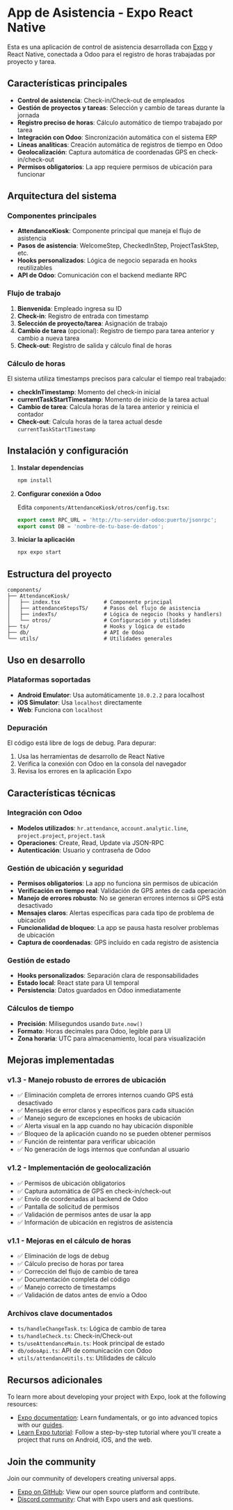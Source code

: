 # App de Asistencia - Expo React Native

Esta es una aplicación de control de asistencia desarrollada con [Expo](https://expo.dev) y React Native, conectada a Odoo para el registro de horas trabajadas por proyecto y tarea.

## Características principales

- **Control de asistencia**: Check-in/Check-out de empleados
- **Gestión de proyectos y tareas**: Selección y cambio de tareas durante la jornada
- **Registro preciso de horas**: Cálculo automático de tiempo trabajado por tarea
- **Integración con Odoo**: Sincronización automática con el sistema ERP
- **Líneas analíticas**: Creación automática de registros de tiempo en Odoo
- **Geolocalización**: Captura automática de coordenadas GPS en check-in/check-out
- **Permisos obligatorios**: La app requiere permisos de ubicación para funcionar

## Arquitectura del sistema

### Componentes principales

- **AttendanceKiosk**: Componente principal que maneja el flujo de asistencia
- **Pasos de asistencia**: WelcomeStep, CheckedInStep, ProjectTaskStep, etc.
- **Hooks personalizados**: Lógica de negocio separada en hooks reutilizables
- **API de Odoo**: Comunicación con el backend mediante RPC

### Flujo de trabajo

1. **Bienvenida**: Empleado ingresa su ID
2. **Check-in**: Registro de entrada con timestamp
3. **Selección de proyecto/tarea**: Asignación de trabajo
4. **Cambio de tarea** (opcional): Registro de tiempo para tarea anterior y cambio a nueva tarea
5. **Check-out**: Registro de salida y cálculo final de horas

### Cálculo de horas

El sistema utiliza timestamps precisos para calcular el tiempo real trabajado:

- **checkInTimestamp**: Momento del check-in inicial
- **currentTaskStartTimestamp**: Momento de inicio de la tarea actual
- **Cambio de tarea**: Calcula horas de la tarea anterior y reinicia el contador
- **Check-out**: Calcula horas de la tarea actual desde `currentTaskStartTimestamp`

## Instalación y configuración

1. **Instalar dependencias**

   ```bash
   npm install
   ```

2. **Configurar conexión a Odoo**
   
   Edita `components/AttendanceKiosk/otros/config.tsx`:
   ```typescript
   export const RPC_URL = 'http://tu-servidor-odoo:puerto/jsonrpc';
   export const DB = 'nombre-de-tu-base-de-datos';
   ```

3. **Iniciar la aplicación**

   ```bash
   npx expo start
   ```

## Estructura del proyecto

```
components/
├── AttendanceKiosk/
│   ├── index.tsx              # Componente principal
│   ├── attendanceStepsTS/     # Pasos del flujo de asistencia
│   ├── indexTs/               # Lógica de negocio (hooks y handlers)
│   └── otros/                 # Configuración y utilidades
├── ts/                        # Hooks y lógica de estado
├── db/                        # API de Odoo
└── utils/                     # Utilidades generales
```

## Uso en desarrollo

### Plataformas soportadas

- **Android Emulator**: Usa automáticamente `10.0.2.2` para localhost
- **iOS Simulator**: Usa `localhost` directamente
- **Web**: Funciona con `localhost`

### Depuración

El código está libre de logs de debug. Para depurar:

1. Usa las herramientas de desarrollo de React Native
2. Verifica la conexión con Odoo en la consola del navegador
3. Revisa los errores en la aplicación Expo

## Características técnicas

### Integración con Odoo

- **Modelos utilizados**: `hr.attendance`, `account.analytic.line`, `project.project`, `project.task`
- **Operaciones**: Create, Read, Update via JSON-RPC
- **Autenticación**: Usuario y contraseña de Odoo

### Gestión de ubicación y seguridad

- **Permisos obligatorios**: La app no funciona sin permisos de ubicación
- **Verificación en tiempo real**: Validación de GPS antes de cada operación
- **Manejo de errores robusto**: No se generan errores internos si GPS está desactivado
- **Mensajes claros**: Alertas específicas para cada tipo de problema de ubicación
- **Funcionalidad de bloqueo**: La app se pausa hasta resolver problemas de ubicación
- **Captura de coordenadas**: GPS incluido en cada registro de asistencia

### Gestión de estado

- **Hooks personalizados**: Separación clara de responsabilidades
- **Estado local**: React state para UI temporal
- **Persistencia**: Datos guardados en Odoo inmediatamente

### Cálculos de tiempo

- **Precisión**: Milisegundos usando `Date.now()`
- **Formato**: Horas decimales para Odoo, legible para UI
- **Zona horaria**: UTC para almacenamiento, local para visualización

## Mejoras implementadas

### v1.3 - Manejo robusto de errores de ubicación

- ✅ Eliminación completa de errores internos cuando GPS está desactivado
- ✅ Mensajes de error claros y específicos para cada situación
- ✅ Manejo seguro de excepciones en hooks de ubicación
- ✅ Alerta visual en la app cuando no hay ubicación disponible
- ✅ Bloqueo de la aplicación cuando no se pueden obtener permisos
- ✅ Función de reintentar para verificar ubicación
- ✅ No generación de logs internos que confundan al usuario

### v1.2 - Implementación de geolocalización

- ✅ Permisos de ubicación obligatorios
- ✅ Captura automática de GPS en check-in/check-out
- ✅ Envío de coordenadas al backend de Odoo
- ✅ Pantalla de solicitud de permisos
- ✅ Validación de permisos antes de usar la app
- ✅ Información de ubicación en registros de asistencia

### v1.1 - Mejoras en el cálculo de horas

- ✅ Eliminación de logs de debug
- ✅ Cálculo preciso de horas por tarea
- ✅ Corrección del flujo de cambio de tarea  
- ✅ Documentación completa del código
- ✅ Manejo correcto de timestamps
- ✅ Validación de datos antes de envío a Odoo

### Archivos clave documentados

- `ts/handleChangeTask.ts`: Lógica de cambio de tarea
- `ts/handleCheck.ts`: Check-in/Check-out
- `ts/useAttendanceMain.ts`: Hook principal de estado
- `db/odooApi.ts`: API de comunicación con Odoo
- `utils/attendanceUtils.ts`: Utilidades de cálculo

## Recursos adicionales

To learn more about developing your project with Expo, look at the following resources:

- [Expo documentation](https://docs.expo.dev/): Learn fundamentals, or go into advanced topics with our [guides](https://docs.expo.dev/guides).
- [Learn Expo tutorial](https://docs.expo.dev/tutorial/introduction/): Follow a step-by-step tutorial where you'll create a project that runs on Android, iOS, and the web.

## Join the community

Join our community of developers creating universal apps.

- [Expo on GitHub](https://github.com/expo/expo): View our open source platform and contribute.
- [Discord community](https://chat.expo.dev): Chat with Expo users and ask questions.
